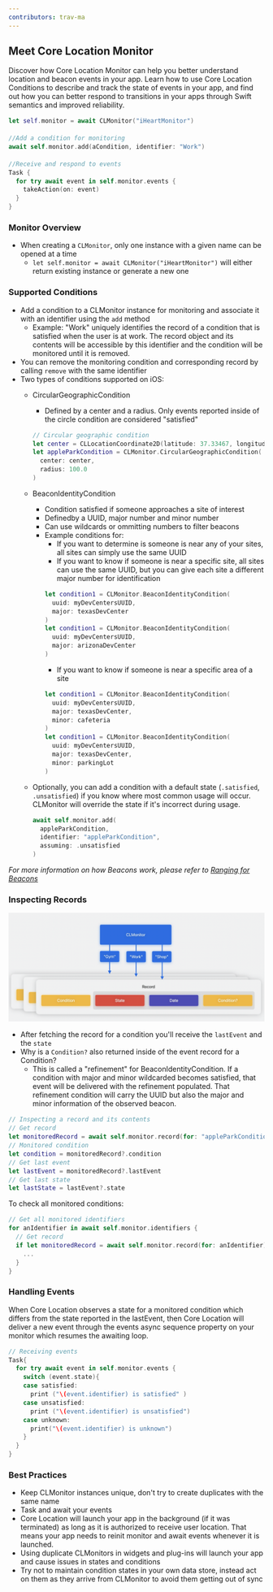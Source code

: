 ```yaml
---
contributors: trav-ma
---
```


## Meet Core Location Monitor

Discover how Core Location Monitor can help you better understand location and beacon events in your app. Learn how to use Core Location Conditions to describe and track the state of events in your app, and find out how you can better respond to transitions in your apps through Swift semantics and improved reliability.

```swift
let self.monitor = await CLMonitor("iHeartMonitor")

//Add a condition for monitoring
await self.monitor.add(aCondition, identifier: "Work")

//Receive and respond to events
Task {
  for try await event in self.monitor.events {
    takeAction(on: event)
  }
}
```

### Monitor Overview

- When creating a `CLMonitor`, only one instance with a given name can be opened at a time
  -  `let self.monitor = await CLMonitor("iHeartMonitor")` will either return existing instance or generate a new one

### Supported Conditions

- Add a condition to a CLMonitor instance for monitoring and associate it with an identifier using the `add` method
  - Example: "Work" uniquely identifies the record of a condition that is satisfied when the user is at work. The record object and its contents will be accessible by this identifier and the condition will be monitored until it is removed.
- You can remove the monitoring condition and corresponding record by calling `remove` with the same identifier
- Two types of conditions supported on iOS:
  - CircularGeographicCondition
    - Defined by a center and a radius. Only events reported inside of the circle condition are considered "satisfied"

    ```swift
    // Circular geographic condition
    let center = CLLocationCoordinate2D(latitude: 37.33467, longitude: -122.00898)
    let appleParkCondition = CLMonitor.CircularGeographicCondition(
      center: center,
      radius: 100.0
    )
    ```
  - BeaconIdentityCondition
    - Condition satisfied if someone approaches a site of interest
    - Definedby a UUID, major number and minor number
    - Can use wildcards or ommitting numbers to filter beacons
    - Example conditions for:
      - If you want to determine is someone is near any of your sites, all sites can simply use the same UUID
      - If you want to know if someone is near a specific site, all sites can use the same UUID, but you can give each site a different major number for identification
      ```swift
      let condition1 = CLMonitor.BeaconIdentityCondition(
        uuid: myDevCentersUUID,
        major: texasDevCenter
      )
      let condition1 = CLMonitor.BeaconIdentityCondition(
        uuid: myDevCentersUUID,
        major: arizonaDevCenter
      )
      ```
      - If you want to know if someone is near a specific area of a site
      ```swift
      let condition1 = CLMonitor.BeaconIdentityCondition(
        uuid: myDevCentersUUID,
        major: texasDevCenter,
        minor: cafeteria
      )
      let condition1 = CLMonitor.BeaconIdentityCondition(
        uuid: myDevCentersUUID,
        major: texasDevCenter,
        minor: parkingLot
      )
      ```
  - Optionally, you can add a condition with a default state (`.satisfied`, `.unsatisfied`) if you know where most common usage will occur. CLMonitor will override the state if it's incorrect during usage.
    ```swift
    await self.monitor.add(
      appleParkCondition,
      identifier: "appleParkCondition",
      assuming: .unsatisfied
    )
    ```
*For more information on how Beacons work, please refer to [Ranging for Beacons](https://developer.apple.com/documentation/corelocation/ranging_for_beacons)*

### Inspecting Records

![CLMonitor Inspecting Records][10147-inspecting-records]

- After fetching the record for a condition you'll receive the `lastEvent` and the `state`
- Why is a `Condition?` also returned inside of the event record for a Condition?
  - This is called a "refinement" for BeaconIdentityCondition. If a condition with major and minor wildcarded becomes satisfied, that event will be delivered with the refinement populated. That refinement condition will carry the UUID but also the major and minor information of the observed beacon.

```swift
// Inspecting a record and its contents
// Get record
let monitoredRecord = await self.monitor.record(for: "appleParkCondition")
// Monitored condition
let condition = monitoredRecord?.condition
// Get last event
let lastEvent = monitoredRecord?.lastEvent
// Get last state
let lastState = lastEvent?.state
```

To check all monitored conditions:
```swift
// Get all monitored identifiers
for anIdentifier in await self.monitor.identifiers {
  // Get record
  if let monitoredRecord = await self.monitor.record(for: anIdentifier) {
    ...
  }
}
```

### Handling Events

When Core Location observes a state for a monitored condition which differs from the state reported in the lastEvent, then Core Location will deliver a new event through the events async sequence property on your monitor which resumes the awaiting loop.

```swift
// Receiving events
Task{
  for try await event in self.monitor.events {
    switch (event.state){
    case satisfied:
      print ("\(event.identifier) is satisfied" )
    case unsatisfied:
      print ("\(event.identifier) is unsatisfied")
    case unknown:
      print("\(event.identifier) is unknown")
    }
  }
}
```

### Best Practices

- Keep CLMonitor instances unique, don't try to create duplicates with the same name
- Task and await your events
- Core Location will launch your app in the background (if it was terminated) as long as it is authorized to receive user location. That means your app needs to reinit monitor and await events whenever it is launched.
- Using duplicate CLMonitors in widgets and plug-ins will launch your app and cause issues in states and conditions
- Try not to maintain condition states in your own data store, instead act on them as they arrive from CLMonitor to avoid them getting out of sync

[10147-inspecting-records]: ../../../images/notes/wwdc23/10147/CLMonitor%20Inspecting%20Records.png
